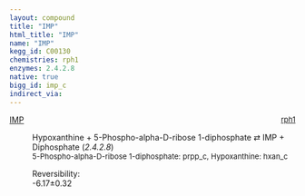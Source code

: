 ```yaml
---
layout: compound
title: "IMP"
html_title: "IMP"
name: "IMP"
kegg_id: C00130
chemistries: rph1
enzymes: 2.4.2.8
native: true
bigg_id: imp_c
indirect_via: 
---
```

<dl><dt class='rs-product'><a href='/compounds/C00130' class='link-dark' data-bs-toggle='tooltip' data-bs-html='true' data-bs-title='KEGG: C00130'>IMP</a><span style='float: right; max-width: 40%'><a href='/chemistries/rph1' class='link-dark opacity-50' style='font-size: small; word-wrap: anywhere;'>rph1</a></span></dt><dd><p>Hypoxanthine + 5-Phospho-alpha-D-ribose 1-diphosphate &#8644; IMP + Diphosphate (<i>2.4.2.8</i>)<br /><span style='font-size: small;'><span data-bs-toggle='tooltip' data-bs-html='true' data-bs-title='KEGG: C00119'>5-Phospho-alpha-D-ribose 1-diphosphate</span>: prpp_c, <span data-bs-toggle='tooltip' data-bs-html='true' data-bs-title='KEGG: C00262'>Hypoxanthine</span>: hxan_c</span><br /><div class="reversibility_info">Reversibility: <div class="progress" style="flex-direction: row-reverse;"><div class="progress-bar bg-success" role="progressbar" style="width: 61.69%" aria-valuenow="-6.169498477855965" aria-valuemin="0" aria-valuemax="10"></div><div class="progress-bar bg-warning" role="progressbar" style="width: 3.18%" aria-valuenow="-6.169498477855965" aria-valuemin="0" aria-valuemax="10"></div></div><span>-6.17&plusmn;0.32</span><div class="progress"><div class="progress-bar bg-danger" role="progressbar" style="width: 0%" aria-valuenow="-6.169498477855965" aria-valuemin="0" aria-valuemax="10"></div></div></div></p><dl></dl></dd></dl>